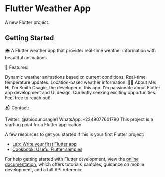 # Flutter Weather App

A new Flutter project.

## Getting Started
🌦️ A Flutter weather app that provides real-time weather information with beautiful animations.

🚀 Features:

Dynamic weather animations based on current conditions.
Real-time temperature updates.
Location-based weather information.
👨‍💻 About Me:
Hi, I'm Smith Osagie, the developer of this app. I'm passionate about Flutter app development and UI design. Currently seeking exciting opportunities. Feel free to reach out!

📬 Contact:

Twitter: @abiodunosagie1
WhatsApp: +2349077601790
This project is a starting point for a Flutter application.

A few resources to get you started if this is your first Flutter project:

- [Lab: Write your first Flutter app](https://docs.flutter.dev/get-started/codelab)
- [Cookbook: Useful Flutter samples](https://docs.flutter.dev/cookbook)

For help getting started with Flutter development, view the
[online documentation](https://docs.flutter.dev/), which offers tutorials,
samples, guidance on mobile development, and a full API reference.
